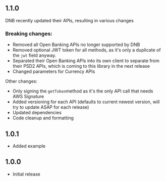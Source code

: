 ## 1.1.0

DNB recently updated their APIs, resulting in various changes

### **Breaking changes:**

* Removed all Open Banking APIs no longer supported by DNB
* Removed optional JWT token for all methods, as it's only a duplicate of the `jwt` field anyway.
* Separated their Open Banking APIs into its own client to separate from their PSD2 APIs, which is coming to this library in the next release
* Changed parameters for Currency APIs

Other changes:

- Only signing the `getToken`method as it's the only API call that needs AWS Signature
- Added versioning for each API (defaults to current newest version, will try to update ASAP for each release)
- Updated dependencies
- Code cleanup and formatting

## 1.0.1

* Added example

## 1.0.0

* Initial release
